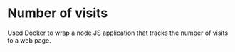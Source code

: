 # Number of visits
 Used Docker to wrap a node JS application that tracks the number of visits to a web page.
